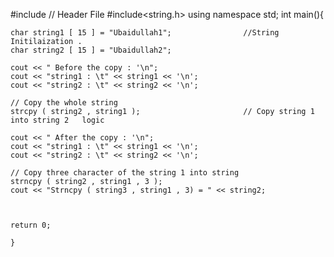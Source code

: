 #include<iostream> 							// Header File 
#include<string.h>
using namespace std;
	int main(){
	
	char string1 [ 15 ] = "Ubaidullah1";				//String Initilaization .
	char string2 [ 15 ] = "Ubaidullah2";
		
	cout << " Before the copy : '\n";
	cout << "string1 : \t" << string1 << '\n';
	cout << "string2 : \t" << string2 << '\n';
	
	// Copy the whole string 
	strcpy ( string2 , string1 );   					// Copy string 1 into string 2   logic
		
	cout << " After the copy : '\n";
	cout << "string1 : \t" << string1 << '\n';
	cout << "string2 : \t" << string2 << '\n';
	
	// Copy three character of the string 1 into string 
	strncpy ( string2 , string1 , 3 );
	cout << "Strncpy ( string3 , string1 , 3) = " << string2;
		
		
	
	return 0;
		  
	}
